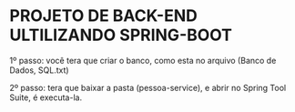 # PROJETO DE BACK-END ULTILIZANDO SPRING-BOOT

1º passo: você tera que criar o banco, como esta no arquivo (Banco de Dados, SQL.txt)

2º passo: tera que baixar a pasta (pessoa-service), e abrir no Spring Tool Suite, é executa-la.

